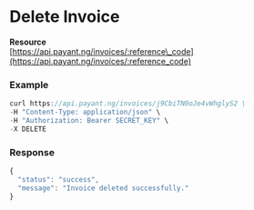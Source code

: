 # Delete Invoice

**Resource**  
[https://api.payant.ng/invoices/:reference\_code](https://api.payant.ng/invoices/:reference_code)

### **Example**

```javascript
curl https://api.payant.ng/invoices/j9CbiTN0oJe4vWhglyS2 \
-H "Content-Type: application/json" \
-H "Authorization: Bearer SECRET_KEY" \
-X DELETE 
```

### **Response**

```javascript
{
  "status": "success",
  "message": "Invoice deleted successfully."
}
```

